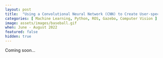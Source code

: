 ```yaml
---
layout: post
title:  "Using a Convolutional Neural Network (CNN) to Create User-specific Symbols for Navigation"
categories: [ Machine Learning, Python, ROS, Gazebo, Computer Vision ]
image: assets/images/baseball.gif
when: June - August 2022
featured: false
hidden: true
---
```


Coming soon...

